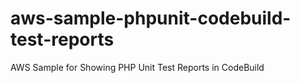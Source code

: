 # aws-sample-phpunit-codebuild-test-reports
AWS Sample for Showing PHP Unit Test Reports in CodeBuild
